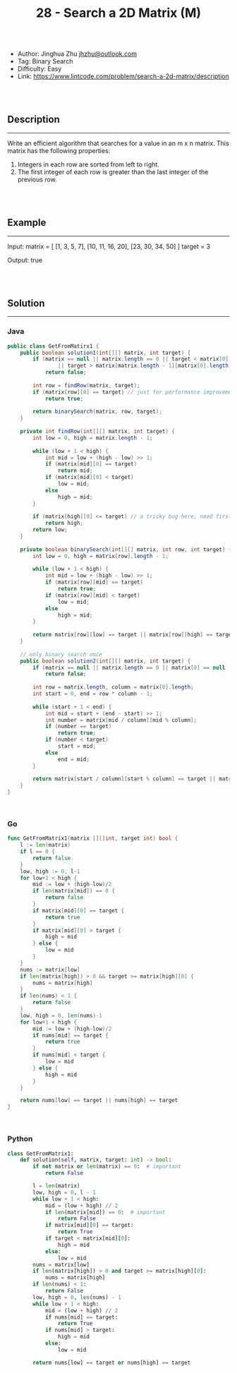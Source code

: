 # <center>28 - Search a 2D Matrix (M)</center> 



<br></br>

* Author: Jinghua Zhu <jhzhu@outlook.com>
* Tag: Binary Search
* Difficulty: Easy
* Link: https://www.lintcode.com/problem/search-a-2d-matrix/description

<br></br>



## Description
----
Write an efficient algorithm that searches for a value in an m x n matrix. This matrix has the following properties:
1. Integers in each row are sorted from left to right.
2. The first integer of each row is greater than the last integer of the previous row.

<br></br>



## Example
----
Input:
    matrix = [
        [1,   3,  5,  7],
        [10, 11, 16, 20],
        [23, 30, 34, 50]
        ]
    target = 3

Output: true

<br></br>



## Solution
----
### Java
```java
public class GetFromMatirx1 {
	public boolean solution1(int[][] matrix, int target) {
        if (matrix == null || matrix.length == 0 || target < matrix[0][0] 
        		|| target > matrix[matrix.length - 1][matrix[0].length - 1]) // Important
        	return false;
        
        int row = findRow(matrix, target);
        if (matrix[row][0] == target) // just for performance improvement
        	return true;
        
        return binarySearch(matrix, row, target);
    }
    
    private int findRow(int[][] matrix, int target) {
    	int low = 0, high = matrix.length - 1;
    	
    	while (low + 1 < high) {
    		int mid = low + (high - low) >> 1;
    		if (matrix[mid][0] == target) 
    			return mid;
    		if (matrix[mid][0] < target) 
    			low = mid;
    		else 
    			high = mid;
    	}
    	
    	if (matrix[high][0] <= target) // a tricky bug here, need firstly check the high position
    		return high;
    	return low;
    }
    
    private boolean binarySearch(int[][] matrix, int row, int target) {
    	int low = 0, high = matrix[row].length - 1;
    	
    	while (low + 1 < high) {
    		int mid = low + (high - low) >> 1;
    		if (matrix[row][mid] == target) 
    			return true;
    		if (matrix[row][mid] < target) 
    			low = mid;
    		else 
    			high = mid;
    	}
    	
    	return matrix[row][low] == target || matrix[row][high] == target;
    }
    
    // only binary search once
    public boolean solution2(int[][] matrix, int target) {
        if (matrix == null || matrix.length == 0 || matrix[0] == null || matrix[0].length == 0) 
            return false;
        
        int row = matrix.length, column = matrix[0].length;
        int start = 0, end = row * column - 1;
        
        while (start + 1 < end) {
            int mid = start + (end - start) >> 1;
            int number = matrix[mid / column][mid % column];
            if (number == target) 
                return true;
            if (number < target) 
                start = mid;
            else 
                end = mid;
        }
        
        return matrix[start / column][start % column] == target || matrix[end / column][end % column] == target;
    }
}
```

<br>


### Go
```go
func GetFromMatrix1(matrix [][]int, target int) bool {
	l := len(matrix)
	if l == 0 {
		return false
	}
	low, high := 0, l-1
	for low+1 < high {
		mid := low + (high-low)/2
		if len(matrix[mid]) == 0 {
			return false
		}
		if matrix[mid][0] == target {
			return true
		}
		if matrix[mid][0] > target {
			high = mid
		} else {
			low = mid
		}
	}
	nums := matrix[low]
	if len(matrix[high]) > 0 && target >= matrix[high][0] {
		nums = matrix[high]
	}
	if len(nums) < 1 {
		return false
	}
	low, high = 0, len(nums)-1
	for low+1 < high {
		mid := low + (high-low)/2
		if nums[mid] == target {
			return true
		}
		if nums[mid] < target {
			low = mid
		} else {
			high = mid
		}
	}

	return nums[low] == target || nums[high] == target
}
```

<br>


### Python
```python
class GetFromMatrix1:
    def solution(self, matrix, target: int) -> bool:
        if not matrix or len(matrix) == 0:  # important
            return False

        l = len(matrix)
        low, high = 0, l - 1
        while low + 1 < high:
            mid = (low + high) // 2
            if len(matrix[mid]) == 0:  # important
                return False
            if matrix[mid][0] == target:
                return True
            if target < matrix[mid][0]:
                high = mid
            else:
                low = mid
        nums = matrix[low]
        if len(matrix[high]) > 0 and target >= matrix[high][0]:
            nums = matrix[high]
        if len(nums) < 1:
            return False
        low, high = 0, len(nums) - 1
        while low + 1 < high:
            mid = (low + high) // 2
            if nums[mid] == target:
                return True
            if nums[mid] > target:
                high = mid
            else:
                low = mid

        return nums[low] == target or nums[high] == target
```
